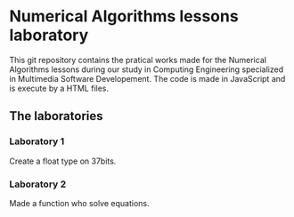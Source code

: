 # Numerical Algorithms lessons laboratory

This git repository contains the pratical works made for the Numerical Algorithms lessons during our study in Computing Engineering specialized in Multimedia Software Developement.
The code is made in JavaScript and is execute by a HTML files.

## The laboratories

### Laboratory 1

Create a float type on 37bits.

### Laboratory 2

Made a function who solve equations.